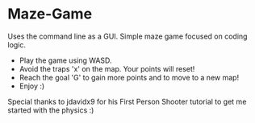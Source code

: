# Maze-Game
Uses the command line as a GUI. Simple maze game focused on coding logic.

* Play the game using WASD.
* Avoid the traps 'x' on the map. Your points will reset!
* Reach the goal 'G' to gain more points and to move to a new map!
* Enjoy :)

Special thanks to jdavidx9 for his First Person Shooter tutorial to get me started with the physics :)
